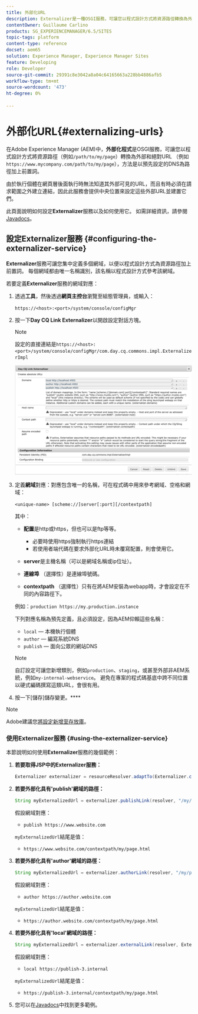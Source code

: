 ```yaml
---
title: 外部化URL
description: Externalizer是一種OSGI服務，可讓您以程式設計方式將資源路徑轉換為外部和絕對URL
contentOwner: Guillaume Carlino
products: SG_EXPERIENCEMANAGER/6.5/SITES
topic-tags: platform
content-type: reference
docset: aem65
solution: Experience Manager, Experience Manager Sites
feature: Developing
role: Developer
source-git-commit: 29391c8e3042a8a04c64165663a228bb4886afb5
workflow-type: tm+mt
source-wordcount: '473'
ht-degree: 0%

---
```


# 外部化URL{#externalizing-urls}

在Adobe Experience Manager (AEM)中，**外部化程式**&#x200B;是OSGI服務，可讓您以程式設計方式將資源路徑（例如`/path/to/my/page`）轉換為外部和絕對URL （例如`https://www.mycompany.com/path/to/my/page`），方法是以預先設定的DNS為路徑加上前置詞。

由於執行個體在網頁層後面執行時無法知道其外部可見的URL，而且有時必須在請求範圍之外建立連結，因此此服務會提供中央位置來設定這些外部URL並建置它們。

此頁面說明如何設定&#x200B;**Externalizer**&#x200B;服務以及如何使用它。 如需詳細資訊，請參閱[Javadocs](https://developer.adobe.com/experience-manager/reference-materials/6-5/javadoc/com/day/cq/commons/Externalizer.html)。

## 設定Externalizer服務 {#configuring-the-externalizer-service}

**Externalizer**&#x200B;服務可讓您集中定義多個網域，以便以程式設計方式為資源路徑加上前置詞。 每個網域都由唯一名稱識別，該名稱以程式設計方式參考該網域。

若要定義&#x200B;**Externalizer**&#x200B;服務的網域對應：

1. 透過&#x200B;**工具**，然後透過&#x200B;**網頁主控台**&#x200B;瀏覽至組態管理員，或輸入：

   `https://<host>:<port>/system/console/configMgr`

1. 按一下&#x200B;**Day CQ Link Externalizer**&#x200B;以開啟設定對話方塊。

   >[!NOTE]
   >
   >設定的直接連結是`https://<host>:<port>/system/console/configMgr/com.day.cq.commons.impl.ExternalizerImpl`

   ![aem-externalizer-01](assets/aem-externalizer-01.png)

1. 定義&#x200B;**網域**&#x200B;對應：對應包含唯一的名稱，可在程式碼中用來參考網域、空格和網域：

   `<unique-name> [scheme://]server[:port][/contextpath]`

   其中：

   * **配置**&#x200B;是http或https，但也可以是ftp等等。

      * 必要時使用https強制執行https連結
      * 若使用者端代碼在要求外部化URL時未覆寫配置，則會使用它。

   * **server**&#x200B;是主機名稱（可以是網域名稱或ip位址）。
   * **連線埠** （選擇性）是連線埠號碼。
   * **contextpath** （選擇性）只有在將AEM安裝為webapp時，才會設定在不同的內容路徑下。

   例如：`production https://my.production.instance`

   下列對應名稱為預先定義，且必須設定，因為AEM仰賴這些名稱：

   * `local` — 本機執行個體
   * `author` — 編寫系統DNS
   * `publish` — 面向公眾的網站DNS

   >[!NOTE]
   >
   >自訂設定可讓您新增類別，例如`production`、`staging`，或甚至外部非AEM系統，例如`my-internal-webservice`。 避免在專案的程式碼基底中跨不同位置以硬式編碼撰寫這類URL，會很有用。

1. 按一下[儲存]儲存變更。****

>[!NOTE]
>
>Adobe建議您[將設定新增至存放庫](/help/sites-deploying/configuring.md#addinganewconfigurationtotherepository)。

### 使用Externalizer服務 {#using-the-externalizer-service}

本節說明如何使用&#x200B;**Externalizer**&#x200B;服務的幾個範例：

1. **若要取得JSP中的Externalizer服務：**

   ```java
   Externalizer externalizer = resourceResolver.adaptTo(Externalizer.class);
   ```

1. **若要外部化具有&#39;publish&#39;網域的路徑：**

   ```java
   String myExternalizedUrl = externalizer.publishLink(resolver, "/my/page") + ".html";
   ```

   假設網域對應：

   * `publish https://www.website.com`

   `myExternalizedUrl`結尾是值：

   * `https://www.website.com/contextpath/my/page.html`

1. **若要外部化具有&#39;author&#39;網域的路徑：**

   ```java
   String myExternalizedUrl = externalizer.authorLink(resolver, "/my/page") + ".html";
   ```

   假設網域對應：

   * `author https://author.website.com`

   `myExternalizedUrl`結尾是值：

   * `https://author.website.com/contextpath/my/page.html`

1. **若要外部化具有&#39;local&#39;網域的路徑：**

   ```java
   String myExternalizedUrl = externalizer.externalLink(resolver, Externalizer.LOCAL, "/my/page") + ".html";
   ```

   假設網域對應：

   * `local https://publish-3.internal`

   `myExternalizedUrl`結尾是值：

   * `https://publish-3.internal/contextpath/my/page.html`

1. 您可以在[Javadocs](https://developer.adobe.com/experience-manager/reference-materials/6-5/javadoc/com/day/cq/commons/Externalizer.html)中找到更多範例。
